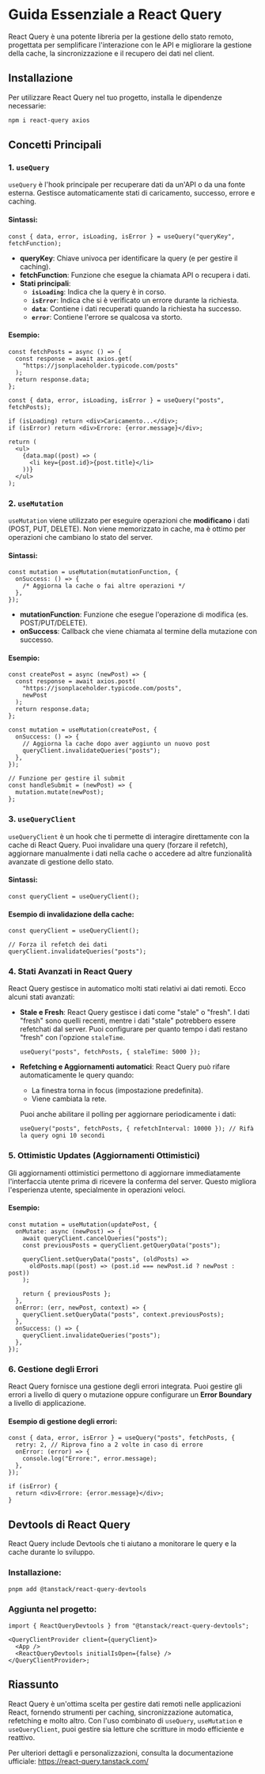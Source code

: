 # Guida Essenziale a React Query

React Query è una potente libreria per la gestione dello stato remoto, progettata per semplificare l'interazione con le API e migliorare la gestione della cache, la sincronizzazione e il recupero dei dati nel client.

## Installazione

Per utilizzare React Query nel tuo progetto, installa le dipendenze necessarie:

```bash
npm i react-query axios
```

## Concetti Principali

### 1. `useQuery`

`useQuery` è l'hook principale per recuperare dati da un'API o da una fonte esterna. Gestisce automaticamente stati di caricamento, successo, errore e caching.

#### Sintassi:

```tsx
const { data, error, isLoading, isError } = useQuery("queryKey", fetchFunction);
```

- **queryKey**: Chiave univoca per identificare la query (e per gestire il caching).
- **fetchFunction**: Funzione che esegue la chiamata API o recupera i dati.
- **Stati principali**:
  - **`isLoading`**: Indica che la query è in corso.
  - **`isError`**: Indica che si è verificato un errore durante la richiesta.
  - **`data`**: Contiene i dati recuperati quando la richiesta ha successo.
  - **`error`**: Contiene l'errore se qualcosa va storto.

#### Esempio:

```tsx
const fetchPosts = async () => {
  const response = await axios.get(
    "https://jsonplaceholder.typicode.com/posts"
  );
  return response.data;
};

const { data, error, isLoading, isError } = useQuery("posts", fetchPosts);

if (isLoading) return <div>Caricamento...</div>;
if (isError) return <div>Errore: {error.message}</div>;

return (
  <ul>
    {data.map((post) => (
      <li key={post.id}>{post.title}</li>
    ))}
  </ul>
);
```

### 2. `useMutation`

`useMutation` viene utilizzato per eseguire operazioni che **modificano** i dati (POST, PUT, DELETE). Non viene memorizzato in cache, ma è ottimo per operazioni che cambiano lo stato del server.

#### Sintassi:

```tsx
const mutation = useMutation(mutationFunction, {
  onSuccess: () => {
    /* Aggiorna la cache o fai altre operazioni */
  },
});
```

- **mutationFunction**: Funzione che esegue l'operazione di modifica (es. POST/PUT/DELETE).
- **onSuccess**: Callback che viene chiamata al termine della mutazione con successo.

#### Esempio:

```tsx
const createPost = async (newPost) => {
  const response = await axios.post(
    "https://jsonplaceholder.typicode.com/posts",
    newPost
  );
  return response.data;
};

const mutation = useMutation(createPost, {
  onSuccess: () => {
    // Aggiorna la cache dopo aver aggiunto un nuovo post
    queryClient.invalidateQueries("posts");
  },
});

// Funzione per gestire il submit
const handleSubmit = (newPost) => {
  mutation.mutate(newPost);
};
```

### 3. `useQueryClient`

`useQueryClient` è un hook che ti permette di interagire direttamente con la cache di React Query. Puoi invalidare una query (forzare il refetch), aggiornare manualmente i dati nella cache o accedere ad altre funzionalità avanzate di gestione dello stato.

#### Sintassi:

```tsx
const queryClient = useQueryClient();
```

#### Esempio di invalidazione della cache:

```tsx
const queryClient = useQueryClient();

// Forza il refetch dei dati
queryClient.invalidateQueries("posts");
```

### 4. Stati Avanzati in React Query

React Query gestisce in automatico molti stati relativi ai dati remoti. Ecco alcuni stati avanzati:

- **Stale e Fresh**: React Query gestisce i dati come "stale" o "fresh". I dati "fresh" sono quelli recenti, mentre i dati "stale" potrebbero essere refetchati dal server. Puoi configurare per quanto tempo i dati restano "fresh" con l'opzione `staleTime`.

  ```tsx
  useQuery("posts", fetchPosts, { staleTime: 5000 });
  ```

- **Refetching e Aggiornamenti automatici**: React Query può rifare automaticamente le query quando:

  - La finestra torna in focus (impostazione predefinita).
  - Viene cambiata la rete.

  Puoi anche abilitare il polling per aggiornare periodicamente i dati:

  ```tsx
  useQuery("posts", fetchPosts, { refetchInterval: 10000 }); // Rifà la query ogni 10 secondi
  ```

### 5. Ottimistic Updates (Aggiornamenti Ottimistici)

Gli aggiornamenti ottimistici permettono di aggiornare immediatamente l'interfaccia utente prima di ricevere la conferma del server. Questo migliora l'esperienza utente, specialmente in operazioni veloci.

#### Esempio:

```tsx
const mutation = useMutation(updatePost, {
  onMutate: async (newPost) => {
    await queryClient.cancelQueries("posts");
    const previousPosts = queryClient.getQueryData("posts");

    queryClient.setQueryData("posts", (oldPosts) =>
      oldPosts.map((post) => (post.id === newPost.id ? newPost : post))
    );

    return { previousPosts };
  },
  onError: (err, newPost, context) => {
    queryClient.setQueryData("posts", context.previousPosts);
  },
  onSuccess: () => {
    queryClient.invalidateQueries("posts");
  },
});
```

### 6. Gestione degli Errori

React Query fornisce una gestione degli errori integrata. Puoi gestire gli errori a livello di query o mutazione oppure configurare un **Error Boundary** a livello di applicazione.

#### Esempio di gestione degli errori:

```tsx
const { data, error, isError } = useQuery("posts", fetchPosts, {
  retry: 2, // Riprova fino a 2 volte in caso di errore
  onError: (error) => {
    console.log("Errore:", error.message);
  },
});

if (isError) {
  return <div>Errore: {error.message}</div>;
}
```

## Devtools di React Query

React Query include Devtools che ti aiutano a monitorare le query e la cache durante lo sviluppo.

### Installazione:

```bash
pnpm add @tanstack/react-query-devtools
```

### Aggiunta nel progetto:

```tsx
import { ReactQueryDevtools } from "@tanstack/react-query-devtools";

<QueryClientProvider client={queryClient}>
  <App />
  <ReactQueryDevtools initialIsOpen={false} />
</QueryClientProvider>;
```

## Riassunto

React Query è un'ottima scelta per gestire dati remoti nelle applicazioni React, fornendo strumenti per caching, sincronizzazione automatica, refetching e molto altro. Con l'uso combinato di `useQuery`, `useMutation` e `useQueryClient`, puoi gestire sia letture che scritture in modo efficiente e reattivo.

Per ulteriori dettagli e personalizzazioni, consulta la documentazione ufficiale: https://react-query.tanstack.com/
